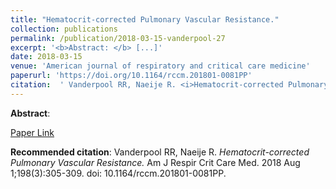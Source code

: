 ```yaml
--- 
title: "Hematocrit-corrected Pulmonary Vascular Resistance." 
collection: publications 
permalink: /publication/2018-03-15-vanderpool-27 
excerpt: '<b>Abstract: </b> [...]' 
date: 2018-03-15 
venue: 'American journal of respiratory and critical care medicine' 
paperurl: 'https://doi.org/10.1164/rccm.201801-0081PP' 
citation:  ' Vanderpool RR, Naeije R. <i>Hematocrit-corrected Pulmonary Vascular Resistance.</i> Am J Respir Crit Care Med. 2018 Aug 1;198(3):305-309. doi: 10.1164/rccm.201801-0081PP.' 
--- 
```

<b>Abstract</b>:    
 
[Paper Link](https://doi.org/10.1164/rccm.201801-0081PP) 
 
<b>Recommended citation</b>:  Vanderpool RR, Naeije R. <i>Hematocrit-corrected Pulmonary Vascular Resistance.</i> Am J Respir Crit Care Med. 2018 Aug 1;198(3):305-309. doi: 10.1164/rccm.201801-0081PP. 
